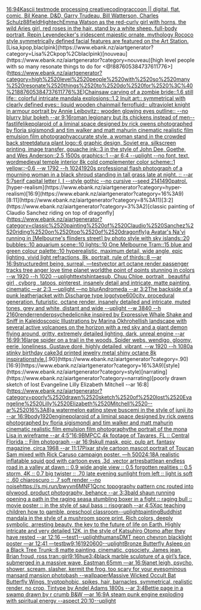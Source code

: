 [16:9](https://www.ebank.nz/aiartgenerator?category=16%3A9)[4K](https://www.ebank.nz/aiartgenerator?category=4K)[ascii textmode processing creativecoding](https://www.ebank.nz/aiartgenerator?category=ascii%2520textmode%2520processing%2520creativecoding)[raccoon || digital, flat, comic, Bil Keane, D&D, Garry Trudeau, Bill Watterson, Charles Schulz](https://www.ebank.nz/aiartgenerator?category=raccoon%2520%7C%7C%2520digital%2C%2520flat%2C%2520comic%2C%2520Bil%2520Keane%2C%2520D%26D%2C%2520Garry%2520Trudeau%2C%2520Bill%2520Watterson%2C%2520Charles%2520Schulz)[88](https://www.ebank.nz/aiartgenerator?category=88)[field](https://www.ebank.nz/aiartgenerator?category=field)[Hightech](https://www.ebank.nz/aiartgenerator?category=Hightech)[Emma Watson as the red-curly girl with horns, the wild Aries girl, red roses in the hair. stand by a white sheep. full-body portrait, Repin Leyendecker's iridescent majestic ornate, mythology Rococo style,symmetrically defined facial features are featured on the Art Station.](https://www.ebank.nz/aiartgenerator?category=Emma%2520Watson%2520as%2520the%2520red-curly%2520girl%2520with%2520horns%2C%2520the%2520wild%2520Aries%2520girl%2C%2520red%2520roses%2520in%2520the%2520hair.%2520stand%2520by%2520a%2520white%2520sheep.%2520full-body%2520portrait%2C%2520Repin%2520Leyendecker%27s%2520iridescent%2520majestic%2520ornate%2C%2520mythology%2520Rococo%2520style%2Csymmetrically%2520defined%2520facial%2520features%2520are%2520featured%2520on%2520the%2520Art%2520Station.)[Lisa,kpop,blaclpink](https://www.ebank.nz/aiartgenerator?category=Lisa%2Ckpop%2Cblaclpink)[nouveau](https://www.ebank.nz/aiartgenerator?category=nouveau)[high level people with so many resonate things to do for <@!887605384737611776>](https://www.ebank.nz/aiartgenerator?category=high%2520level%2520people%2520with%2520so%2520many%2520resonate%2520things%2520to%2520do%2520for%2520%3C%40%21887605384737611776%3E)[Chainsaw carving of a zombie bride::1.6 still life:: colorful intricate mandala explosions::1.2 Inuit art:: symmetrical with clearly defined eyes:: liquid wooden chainmail ferrofluid:: ultraviolet knight in armour portrait by Annie Leibovitz:: wooden glowing eyes outline:: --no blurry blur bokeh --ar 9:16](https://www.ebank.nz/aiartgenerator?category=Chainsaw%2520carving%2520of%2520a%2520zombie%2520bride%3A%3A1.6%2520still%2520life%3A%3A%2520colorful%2520intricate%2520mandala%2520explosions%3A%3A1.2%2520Inuit%2520art%3A%3A%2520symmetrical%2520with%2520clearly%2520defined%2520eyes%3A%3A%2520liquid%2520wooden%2520chainmail%2520ferrofluid%3A%3A%2520ultraviolet%2520knight%2520in%2520armour%2520portrait%2520by%2520Annie%2520Leibovitz%3A%3A%2520wooden%2520glowing%2520eyes%2520outline%3A%3A%2520--no%2520blurry%2520blur%2520bokeh%2520--ar%25209%3A16)[roman legionary but its chickens instead of men](https://www.ebank.nz/aiartgenerator?category=roman%2520legionary%2520but%2520its%2520chickens%2520instead%2520of%2520men)[--fast](https://www.ebank.nz/aiartgenerator?category=--fast)[lifelike](https://www.ebank.nz/aiartgenerator?category=lifelike)[polaroid of a liminal space designed by rick owens photographed by floria sigismondi and tim walker  and matt mahurin cinematic realistic film emulsion film photography](https://www.ebank.nz/aiartgenerator?category=polaroid%2520of%2520a%2520liminal%2520space%2520designed%2520by%2520rick%2520owens%2520photographed%2520by%2520floria%2520sigismondi%2520and%2520tim%2520walker%2520%2520and%2520matt%2520mahurin%2520cinematic%2520realistic%2520film%2520emulsion%2520film%2520photography)[accurate style, a woman stand in the crowded back street](https://www.ebank.nz/aiartgenerator?category=accurate%2520style%2C%2520a%2520woman%2520stand%2520in%2520the%2520crowded%2520back%2520street)[datura plant logo::6 graphic design, Soviet era, silkscreen printing, image transfer, gouache ink::3 in the style of John Dee, Goethe, and Wes Anderson::2.5 1500s graphics::1 --ar 6:4 --uplight --no font, text, word](https://www.ebank.nz/aiartgenerator?category=datura%2520plant%2520logo%3A%3A6%2520graphic%2520design%2C%2520Soviet%2520era%2C%2520silkscreen%2520printing%2C%2520image%2520transfer%2C%2520gouache%2520ink%3A%3A3%2520in%2520the%2520style%2520of%2520John%2520Dee%2C%2520Goethe%2C%2520and%2520Wes%2520Anderson%3A%3A2.5%25201500s%2520graphics%3A%3A1%2520--ar%25206%3A4%2520--uplight%2520--no%2520font%2C%2520text%2C%2520word)[medieval temple interior 8k cold complementer color scheme::1 yellow::-0.6  --w 1792 --h 1024](https://www.ebank.nz/aiartgenerator?category=medieval%2520temple%2520interior%25208k%2520cold%2520complementer%2520color%2520scheme%3A%3A1%2520yellow%3A%3A-0.6%2520%2520--w%25201792%2520--h%25201024)[1920s professional flash photograph of a mourning woman in a black shroud standing in tall grass late at night. :: --ar 5:7](https://www.ebank.nz/aiartgenerator?category=1920s%2520professional%2520flash%2520photograph%2520of%2520a%2520mourning%2520woman%2520in%2520a%2520black%2520shroud%2520standing%2520in%2520tall%2520grass%2520late%2520at%2520night.%2520%3A%3A%2520--ar%25205%3A7)[serif capital letter I, I --style gothic --no cursive --seed 21414](https://www.ebank.nz/aiartgenerator?category=serif%2520capital%2520letter%2520I%2C%2520I%2520--style%2520gothic%2520--no%2520cursive%2520--seed%252021414)[90](https://www.ebank.nz/aiartgenerator?category=90)[patrol.](https://www.ebank.nz/aiartgenerator?category=patrol.)[hyper-realism](https://www.ebank.nz/aiartgenerator?category=hyper-realism)[16:9](https://www.ebank.nz/aiartgenerator?category=16%3A9)[8:11](https://www.ebank.nz/aiartgenerator?category=8%3A11)[3:2](https://www.ebank.nz/aiartgenerator?category=3%3A2)[classic painting of Claudio Sanchez riding on top of dragonfly](https://www.ebank.nz/aiartgenerator?category=classic%2520painting%2520of%2520Claudio%2520Sanchez%2520riding%2520on%2520top%2520of%2520dragonfly)[a Avatar's Na'vi running in [Melbourne's flinders street] by photo style with sky islands::20 bubbles::10 aquarium scene::10 lights::10 One Melbourne Tram::15 blue and green colour palette::10 hyperealistic, maximum detail, wide angle, epic lighting, vivid light refractions, 8k, portrait, rule of thirds::8 —ar 16:9](https://www.ebank.nz/aiartgenerator?category=a%2520Avatar%27s%2520Na%27vi%2520running%2520in%2520%5BMelbourne%27s%2520flinders%2520street%5D%2520by%2520photo%2520style%2520with%2520sky%2520islands%3A%3A20%2520bubbles%3A%3A10%2520aquarium%2520scene%3A%3A10%2520lights%3A%3A10%2520One%2520Melbourne%2520Tram%3A%3A15%2520blue%2520and%2520green%2520colour%2520palette%3A%3A10%2520hyperealistic%2C%2520maximum%2520detail%2C%2520wide%2520angle%2C%2520epic%2520lighting%2C%2520vivid%2520light%2520refractions%2C%25208k%2C%2520portrait%2C%2520rule%2520of%2520thirds%3A%3A8%2520%E2%80%94ar%252016%3A9)[structure](https://www.ebank.nz/aiartgenerator?category=structure)[dmt being, surreal, —test](https://www.ebank.nz/aiartgenerator?category=dmt%2520being%2C%2520surreal%2C%2520%E2%80%94test)[vector art octane render passenger tracks tree anger love time planet world](https://www.ebank.nz/aiartgenerator?category=vector%2520art%2520octane%2520render%2520passenger%2520tracks%2520tree%2520anger%2520love%2520time%2520planet%2520world)[the point of points stunning in colors --w 1920 --h 1020 --uplight](https://www.ebank.nz/aiartgenerator?category=the%2520point%2520of%2520points%2520stunning%2520in%2520colors%2520--w%25201920%2520--h%25201020%2520--uplight)[text](https://www.ebank.nz/aiartgenerator?category=text)[shintaesub, Chuu Chloe, portrait , beautiful girl , cyborg , tatoos, pinterest, insanely detail and intricate, matte painting, cinematic —ar 2:3 —uplight —no blur](https://www.ebank.nz/aiartgenerator?category=shintaesub%2C%2520Chuu%2520Chloe%2C%2520portrait%2520%2C%2520beautiful%2520girl%2520%2C%2520cyborg%2520%2C%2520tatoos%2C%2520pinterest%2C%2520insanely%2520detail%2520and%2520intricate%2C%2520matte%2520painting%2C%2520cinematic%2520%E2%80%94ar%25202%3A3%2520%E2%80%94uplight%2520%E2%80%94no%2520blur)[Andromeda --ar 3:2](https://www.ebank.nz/aiartgenerator?category=Andromeda%2520--ar%25203%3A2)[The backside of a punk leatherjacket with Discharge type logotype](https://www.ebank.nz/aiartgenerator?category=The%2520backside%2520of%2520a%2520punk%2520leatherjacket%2520with%2520Discharge%2520type%2520logotype)[600](https://www.ebank.nz/aiartgenerator?category=600)[city, procedural generation, futuristic, octane render, insanely detailed and intricate, muted tones, grey and white, distant and wide --uplight --w 3840 --h 2160](https://www.ebank.nz/aiartgenerator?category=city%2C%2520procedural%2520generation%2C%2520futuristic%2C%2520octane%2520render%2C%2520insanely%2520detailed%2520and%2520intricate%2C%2520muted%2520tones%2C%2520grey%2520and%2520white%2C%2520distant%2520and%2520wide%2520--uplight%2520--w%25203840%2520--h%25202160)[render](https://www.ebank.nz/aiartgenerator?category=render)[render](https://www.ebank.nz/aiartgenerator?category=render)[psychedelic](https://www.ebank.nz/aiartgenerator?category=psychedelic)[nike inspired by Expressive Whale Shake and Sniff in Kaleidoscopic Illustrations by Marina Okhro](https://www.ebank.nz/aiartgenerator?category=nike%2520inspired%2520by%2520Expressive%2520Whale%2520Shake%2520and%2520Sniff%2520in%2520Kaleidoscopic%2520Illustrations%2520by%2520Marina%2520Okhro)[hellish landscape with several active volcanoes on the horizon with a red sky and a giant demon flying around, gritty, extremely detailed lighting, dark, unreal engine --ar 16:9](https://www.ebank.nz/aiartgenerator?category=hellish%2520landscape%2520with%2520several%2520active%2520volcanoes%2520on%2520the%2520horizon%2520with%2520a%2520red%2520sky%2520and%2520a%2520giant%2520demon%2520flying%2520around%2C%2520gritty%2C%2520extremely%2520detailed%2520lighting%2C%2520dark%2C%2520unreal%2520engine%2520--ar%252016%3A9)[9:16](https://www.ebank.nz/aiartgenerator?category=9%3A16)[large spider on a trail in the woods, Spider webs, wendigo, gloomy, eerie, loneliness, Gustave doré, highly detailed, vibrant, --w 1920 --h 1080](https://www.ebank.nz/aiartgenerator?category=large%2520spider%2520on%2520a%2520trail%2520in%2520the%2520woods%2C%2520Spider%2520webs%2C%2520wendigo%2C%2520gloomy%2C%2520eerie%2C%2520loneliness%2C%2520Gustave%2520dor%C3%A9%2C%2520highly%2520detailed%2C%2520vibrant%2C%2520--w%25201920%2520--h%25201080)[a stinky birthday cake](https://www.ebank.nz/aiartgenerator?category=a%2520stinky%2520birthday%2520cake)[3d printed jewelry metal shiny octane 8k inspiration](https://www.ebank.nz/aiartgenerator?category=3d%2520printed%2520jewelry%2520metal%2520shiny%2520octane%25208k%2520inspiration)[style.](https://www.ebank.nz/aiartgenerator?category=style.)[.90](https://www.ebank.nz/aiartgenerator?category=.90)[16:9](https://www.ebank.nz/aiartgenerator?category=16%3A9)[style](https://www.ebank.nz/aiartgenerator?category=style)[narrating](https://www.ebank.nz/aiartgenerator?category=narrating)[poorly drawn sketch of lost Evangeline Lilly Elizabeth Mitchell --ar 16:8](https://www.ebank.nz/aiartgenerator?category=poorly%2520drawn%2520sketch%2520of%2520lost%2520Evangeline%2520Lilly%2520Elizabeth%2520Mitchell%2520--ar%252016%3A8)[a watermelon eating steve buscemi in the style of junji ito --ar 16:9](https://www.ebank.nz/aiartgenerator?category=a%2520watermelon%2520eating%2520steve%2520buscemi%2520in%2520the%2520style%2520of%2520junji%2520ito%2520--ar%252016%3A9)[body](https://www.ebank.nz/aiartgenerator?category=body)[1920](https://www.ebank.nz/aiartgenerator?category=1920)[engine](https://www.ebank.nz/aiartgenerator?category=engine)[polaroid of a liminal space designed by rick owens photographed by floria sigismondi and tim walker  and matt mahurin cinematic realistic film emulsion film photography](https://www.ebank.nz/aiartgenerator?category=polaroid%2520of%2520a%2520liminal%2520space%2520designed%2520by%2520rick%2520owens%2520photographed%2520by%2520floria%2520sigismondi%2520and%2520tim%2520walker%2520%2520and%2520matt%2520mahurin%2520cinematic%2520realistic%2520film%2520emulsion%2520film%2520photography)[](https://www.ebank.nz/aiartgenerator?category=)[the portrait of the mona Lisa in wireframe --ar 4:5](https://www.ebank.nz/aiartgenerator?category=the%2520portrait%2520of%2520the%2520mona%2520Lisa%2520in%2520wireframe%2520--ar%25204%3A5)[“](https://www.ebank.nz/aiartgenerator?category=%E2%80%9C)[16:9](https://www.ebank.nz/aiartgenerator?category=16%3A9)[BMPCC 4k  footage of Tavares, FL :: Central Florida :: Film photograph --ar 16:9](https://www.ebank.nz/aiartgenerator?category=BMPCC%25204k%2520%2520footage%2520of%2520Tavares%2C%2520FL%2520%3A%3A%2520Central%2520Florida%2520%3A%3A%2520Film%2520photograph%2520--ar%252016%3A9)[skull mask, epic, pulp art, fantasy magazine, circa 1968 --ar 11:17](https://www.ebank.nz/aiartgenerator?category=skull%2520mask%2C%2520epic%2C%2520pulp%2520art%2C%2520fantasy%2520magazine%2C%2520circa%25201968%2520--ar%252011%3A17)[Pixar style cartoon mascot portrait of Toucan Sam mixed with Rick Caruso campaign poster. —h 500](https://www.ebank.nz/aiartgenerator?category=Pixar%2520style%2520cartoon%2520mascot%2520portrait%2520of%2520Toucan%2520Sam%2520mixed%2520with%2520Rick%2520Caruso%2520campaign%2520poster.%2520%E2%80%94h%2520500)[24:18](https://www.ebank.nz/aiartgenerator?category=24%3A18)[A realistic inflatable squid god with cartoon eyes ,3d ,vector art](https://www.ebank.nz/aiartgenerator?category=A%2520realistic%2520inflatable%2520squid%2520god%2520with%2520cartoon%2520eyes%2520%2C3d%2520%2Cvector%2520art)[res](https://www.ebank.nz/aiartgenerator?category=res)[battle](https://www.ebank.nz/aiartgenerator?category=battle)[an endless road in a valley at dawn :: 0.9 wide angle view :: 0.5 forgotten realities :: 0.5 storm, 4K,:: 0.7 big twister :: .70 late evening sunlight from left :: light is soft :: .60 chiaroscuro  :: .7 soft render --no noise](https://www.ebank.nz/aiartgenerator?category=an%2520endless%2520road%2520in%2520a%2520valley%2520at%2520dawn%2520%3A%3A%25200.9%2520wide%2520angle%2520view%2520%3A%3A%25200.5%2520forgotten%2520realities%2520%3A%3A%25200.5%2520storm%2C%25204K%2C%3A%3A%25200.7%2520big%2520twister%2520%3A%3A%2520.70%2520late%2520evening%2520sunlight%2520from%2520left%2520%3A%3A%2520light%2520is%2520soft%2520%3A%3A%2520.60%2520chiaroscuro%2520%2520%3A%3A%2520.7%2520soft%2520render%2520--no%2520noise)[<https://s.mj.run/bwyvn6MNF1Q>](https://www.ebank.nz/aiartgenerator?category=%3Chttps%3A//s.mj.run/bwyvn6MNF1Q%3E)[cnc topography pattern cnc routed into plywood, product photography, behance --ar 3:3](https://www.ebank.nz/aiartgenerator?category=cnc%2520topography%2520pattern%2520cnc%2520routed%2520into%2520plywood%2C%2520product%2520photography%2C%2520behance%2520--ar%25203%3A3)[bald shaun running opening a path in the raging seas](https://www.ebank.nz/aiartgenerator?category=bald%2520shaun%2520running%2520opening%2520a%2520path%2520in%2520the%2520raging%2520seas)[a stumbling boxer in a fight :: raging bull :: movie poster :: in the style of saul bass :: risograph --ar 4:5](https://www.ebank.nz/aiartgenerator?category=a%2520stumbling%2520boxer%2520in%2520a%2520fight%2520%3A%3A%2520raging%2520bull%2520%3A%3A%2520movie%2520poster%2520%3A%3A%2520in%2520the%2520style%2520of%2520saul%2520bass%2520%3A%3A%2520risograph%2520--ar%25204%3A5)[Xqc teaching children how to gamble, preschool classroom](https://www.ebank.nz/aiartgenerator?category=Xqc%2520teaching%2520children%2520how%2520to%2520gamble%2C%2520preschool%2520classroom)[--uplight](https://www.ebank.nz/aiartgenerator?category=--uplight)[painting](https://www.ebank.nz/aiartgenerator?category=painting)[Buddhist mandala in the style of a mushroom spore print. Rich colors, deeply symbolic, arresting beauty, the key to the future of life on Earth. Highly intricate and very detailed 12K, in the style of Katsuhiro Otomo after they have rested --ar 12:16 —test](https://www.ebank.nz/aiartgenerator?category=Buddhist%2520mandala%2520in%2520the%2520style%2520of%2520a%2520mushroom%2520spore%2520print.%2520Rich%2520colors%2C%2520deeply%2520symbolic%2C%2520arresting%2520beauty%2C%2520the%2520key%2520to%2520the%2520future%2520of%2520life%2520on%2520Earth.%2520Highly%2520intricate%2520and%2520very%2520detailed%252012K%2C%2520in%2520the%2520style%2520of%2520Katsuhiro%2520Otomo%2520after%2520they%2520have%2520rested%2520--ar%252012%3A16%2520%E2%80%94test)[1](https://www.ebank.nz/aiartgenerator?category=1)[--uplight](https://www.ebank.nz/aiartgenerator?category=--uplight)[humans](https://www.ebank.nz/aiartgenerator?category=humans)[DMT neon chevron blacklight poster —ar 12:41 —test](https://www.ebank.nz/aiartgenerator?category=DMT%2520neon%2520chevron%2520blacklight%2520poster%2520%E2%80%94ar%252012%3A41%2520%E2%80%94test)[bw](https://www.ebank.nz/aiartgenerator?category=bw)[9:16](https://www.ebank.nz/aiartgenerator?category=9%3A16)[1920](https://www.ebank.nz/aiartgenerator?category=1920)[600](https://www.ebank.nz/aiartgenerator?category=600)[--uplight](https://www.ebank.nz/aiartgenerator?category=--uplight)[Bronze Butterfly Asleep on a Black Tree Trunk::8 matte painting, cinematic, cgsociety, James jean, Brian froud, ross tran::](https://www.ebank.nz/aiartgenerator?category=Bronze%2520Butterfly%2520Asleep%2520on%2520a%2520Black%2520Tree%2520Trunk%3A%3A8%2520matte%2520painting%2C%2520cinematic%2C%2520cgsociety%2C%2520James%2520jean%2C%2520Brian%2520froud%2C%2520ross%2520tran%3A%3A)[girl](https://www.ebank.nz/aiartgenerator?category=girl)[9:16](https://www.ebank.nz/aiartgenerator?category=9%3A16)[hue](https://www.ebank.nz/aiartgenerator?category=hue)[3:4](https://www.ebank.nz/aiartgenerator?category=3%3A4)[black marble sculpture of a girl’s face, submerged in a massive wave, Eastman 65mm —ar 16:9](https://www.ebank.nz/aiartgenerator?category=black%2520marble%2520sculpture%2520of%2520a%2520girl%E2%80%99s%2520face%2C%2520submerged%2520in%2520a%2520massive%2520wave%2C%2520Eastman%252065mm%2520%E2%80%94ar%252016%3A9)[janet leigh, psycho, shower, scream, slasher, kermit the frog, too scary for your eyes](https://www.ebank.nz/aiartgenerator?category=janet%2520leigh%2C%2520psycho%2C%2520shower%2C%2520scream%2C%2520slasher%2C%2520kermit%2520the%2520frog%2C%2520too%2520scary%2520for%2520your%2520eyes)[ominous mansard mansion photobash --wallpaper](https://www.ebank.nz/aiartgenerator?category=ominous%2520mansard%2520mansion%2520photobash%2520--wallpaper)[Massive Wicked Occult Bat Butterfly Wings, tryptophobic, spikes, hair, barnacles, symmetrical, realistic render, no crop, Tintype by Andel Adams 1800s --ar 3:4](https://www.ebank.nz/aiartgenerator?category=Massive%2520Wicked%2520Occult%2520Bat%2520Butterfly%2520Wings%2C%2520tryptophobic%2C%2520spikes%2C%2520hair%2C%2520barnacles%2C%2520symmetrical%2C%2520realistic%2520render%2C%2520no%2520crop%2C%2520Tintype%2520by%2520Andel%2520Adams%25201800s%2520--ar%25203%3A4)[Bettie page in a swamp drawn by r crumb B&W —ar 16:9](https://www.ebank.nz/aiartgenerator?category=Bettie%2520page%2520in%2520a%2520swamp%2520drawn%2520by%2520r%2520crumb%2520B%26W%2520%E2%80%94ar%252016%3A9)[A steam punk engine exploding with spiritual energy --aspect 20:10](https://www.ebank.nz/aiartgenerator?category=A%2520steam%2520punk%2520engine%2520exploding%2520with%2520spiritual%2520energy%2520--aspect%252020%3A10)[--uplight](https://www.ebank.nz/aiartgenerator?category=--uplight)